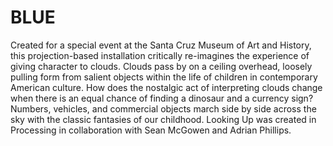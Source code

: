# BLUE

Created for a special event at the Santa Cruz Museum of Art and History, this projection-based installation critically re-imagines the experience of giving character to clouds. Clouds pass by on a ceiling overhead, loosely pulling form from salient objects within the life of children in contemporary American culture. How does the nostalgic act of interpreting clouds change when there is an equal chance of finding a dinosaur and a currency sign? Numbers, vehicles, and commercial objects march side by side across the sky with the classic fantasies of our childhood.  Looking Up was created in Processing in collaboration with Sean McGowen and Adrian Phillips.
